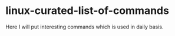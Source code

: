 # linux-curated-list-of-commands
Here I will put interesting commands which is used in daily basis.
